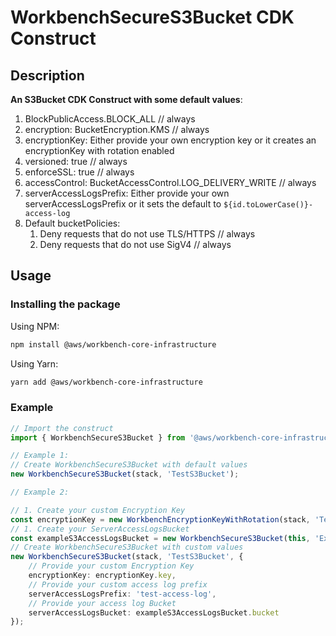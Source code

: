 # WorkbenchSecureS3Bucket CDK Construct

## Description
**An S3Bucket CDK Construct with some default values**:
1. BlockPublicAccess.BLOCK_ALL // always
1. encryption: BucketEncryption.KMS // always
1. encryptionKey: Either provide your own encryption key or it creates an encryptionKey with rotation enabled
1. versioned: true // always
1. enforceSSL: true // always
1. accessControl: BucketAccessControl.LOG_DELIVERY_WRITE // always
1. serverAccessLogsPrefix: Either provide your own serverAccessLogsPrefix or it sets the default to `${id.toLowerCase()}-access-log`
1. Default bucketPolicies:
    1. Deny requests that do not use TLS/HTTPS // always
    1. Deny requests that do not use SigV4 // always

## Usage

### Installing the package

Using NPM:
```bash
npm install @aws/workbench-core-infrastructure
```

Using Yarn:
```bash
yarn add @aws/workbench-core-infrastructure
```

### Example
```ts
// Import the construct
import { WorkbenchSecureS3Bucket } from '@aws/workbench-core-infrastructure';

// Example 1:
// Create WorkbenchSecureS3Bucket with default values
new WorkbenchSecureS3Bucket(stack, 'TestS3Bucket');

// Example 2:

// 1. Create your custom Encryption Key
const encryptionKey = new WorkbenchEncryptionKeyWithRotation(stack, 'Test-EncryptionKey');
// 1. Create your ServerAccessLogsBucket
const exampleS3AccessLogsBucket = new WorkbenchSecureS3Bucket(this, 'ExampleS3AccessLogsBucket');
// Create WorkbenchSecureS3Bucket with custom values
new WorkbenchSecureS3Bucket(stack, 'TestS3Bucket', {
    // Provide your custom Encryption Key
    encryptionKey: encryptionKey.key,
    // Provide your custom access log prefix
    serverAccessLogsPrefix: 'test-access-log',
    // Provide your access log Bucket
    serverAccessLogsBucket: exampleS3AccessLogsBucket.bucket
});